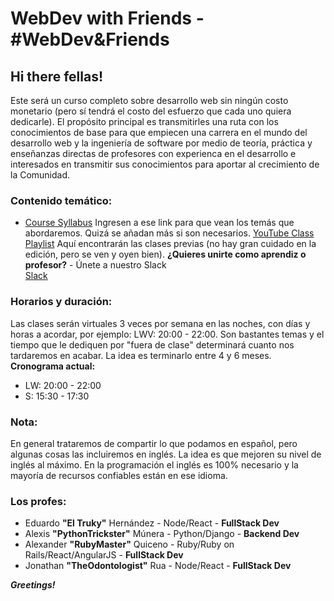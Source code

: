 # WebDev with Friends - #WebDev&Friends

## Hi there fellas!

Este será un curso completo sobre desarrollo web sin ningún costo monetario (pero sí tendrá el costo del esfuerzo que cada uno quiera dedicarle). El propósito principal es transmitirles una ruta con los conocimientos de base para que empiecen una carrera en el mundo del desarrollo web y la ingeniería de software por medio de teoría, práctica y enseñanzas directas de profesores con experienca en el desarrollo e interesados en transmitir sus conocimientos para aportar al crecimiento de la Comunidad.

### Contenido temático:
- [Course Syllabus](https://www.notion.so/a11738c4224c4b159e714bcde5d04431?v=e7a95f592a724b2bb0fc3c0f6b8f56b4)  Ingresen a ese link para que vean los temás que abordaremos. Quizá se añadan más si son necesarios.
[YouTube Class Playlist](https://www.youtube.com/playlist?list=PLIgWRLabYMD69tikUlYvbM-tddQCPKLSL)  Aquí encontrarán las clases previas (no hay gran cuidado en la edición, pero se ven y oyen bien).  **¿Quieres unirte como aprendiz o profesor?** - Únete a nuestro Slack  
[Slack](https://join.slack.com/t/webdev-friends/shared_invite/enQtODk3NTU1NTUxNzYyLWJjYWJkYWZlYTc4MTBhMDY2NzgxZjU2ZTk5YmRlMDY1MGYxYTQ3NjM0MzVhMzIyNjE2OThjNGM5MjAxM2M3NjE)

### Horarios y duración:
Las clases serán virtuales 3 veces por semana en las noches, con días y horas a acordar, por ejemplo: LWV: 20:00 - 22:00. Son bastantes temas y el tiempo que le dediquen por "fuera de clase" determinará cuanto nos tardaremos en acabar. La idea es terminarlo entre 4 y 6 meses.
**Cronograma actual:**
- LW: 20:00 - 22:00
- S: 15:30 - 17:30 

### Nota:
En general trataremos de compartir lo que podamos en español, pero algunas cosas las incluiremos en inglés. La idea es que mejoren su nivel de inglés al máximo. En la programación el inglés es 100% necesario y la mayoría de recursos confiables están en ese idioma.

### Los profes:

- Eduardo **"El Truky"** Hernández - Node/React - **FullStack Dev**
- Alexis **"PythonTrickster"** Múnera -  Python/Django  - **Backend Dev**
- Alexander **"RubyMaster"** Quiceno - Ruby/Ruby on Rails/React/AngularJS - **FullStack Dev**
- Jonathan **"TheOdontologist"** Rua - Node/React - **FullStack Dev**

***Greetings!***